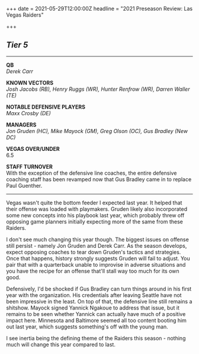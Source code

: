 +++
date = 2021-05-29T12:00:00Z
headline = "2021 Preseason Review: Las Vegas Raiders"

+++
## **_Tier 5_**

***

**QB**  
_Derek Carr_

**KNOWN VECTORS**  
_Josh Jacobs (RB), Henry Ruggs (WR), Hunter Renfrow (WR), Darren Waller (TE)_

**NOTABLE DEFENSIVE PLAYERS**  
_Maxx Crosby (DE)_

**MANAGERS**  
_Jon Gruden (HC), Mike Mayock (GM), Greg Olson (OC), Gus Bradley (New DC)_

**VEGAS OVER/UNDER**  
6\.5

**STAFF TURNOVER**  
With the exception of the defensive line coaches, the entire defensive coaching staff has been revamped now that Gus Bradley came in to replace Paul Guenther.

***

Vegas wasn't quite the bottom feeder I expected last year. It helped that their offense was loaded with playmakers. Gruden likely also incorporated some new concepts into his playbook last year, which probably threw off opposing game planners initially expecting more of the same from these Raiders.

I don't see much changing this year though. The biggest issues on offense still persist - namely Jon Gruden and Derek Carr. As the season develops, expect opposing coaches to tear down Gruden's tactics and strategies. Once that happens, history strongly suggests Gruden will fail to adjust. You pair that with a quarterback unable to improvise in adverse situations and you have the recipe for an offense that'll stall way too much for its own good.

Defensively, I'd be shocked if Gus Bradley can turn things around in his first year with the organization. His credentials after leaving Seattle have not been impressive in the least. On top of that, the defensive line still remains a shitshow. Mayock signed Yannick Ngakoue to address that issue, but it remains to be seen whether Yannick can actually have much of a positive impact here. Minnesota and Baltimore seemed all too content booting him out last year, which suggests something's off with the young man.

I see inertia being the defining theme of the Raiders this season - nothing much will change this year compared to last.